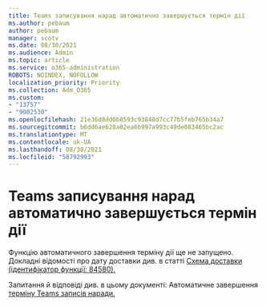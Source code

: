 ```yaml
---
title: Teams записування нарад автоматично завершується термін дії
ms.author: pebaum
author: pebaum
manager: scotv
ms.date: 08/30/2021
ms.audience: Admin
ms.topic: article
ms.service: o365-administration
ROBOTS: NOINDEX, NOFOLLOW
localization_priority: Priority
ms.collection: Adm_O365
ms.custom:
- "13757"
- "9002530"
ms.openlocfilehash: 21e36d8dd0b8593c93848d7cc77b5feb765b34a7
ms.sourcegitcommit: b6dd6ae628a02ea6b997a993c49de083465bc2ac
ms.translationtype: MT
ms.contentlocale: uk-UA
ms.lasthandoff: 08/30/2021
ms.locfileid: "58792993"
---
```

# <a name="teams-meeting-recordings-auto-expiration"></a>Teams записування нарад автоматично завершується термін дії

Функцію автоматичного завершення терміну дії ще не запущено. Докладні відомості про дату доставки див. в статті [Схема доставки (ідентифікатор функції: 84580).](https://www.microsoft.com/microsoft-365/roadmap?searchterms=82057&filters=&searchterms=84580)

Запитання й відповіді див. в цьому документі: Автоматичне завершення [терміну Teams записів наради.](https://docs.microsoft.com/microsoftteams/cloud-recording#auto-expiration)
